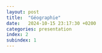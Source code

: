 ```yaml
---
layout: post
title:  "Géographie"
date:   2024-10-15 23:17:30 +0200
categories: presentation
index: 2
subindex: 1
---
```


